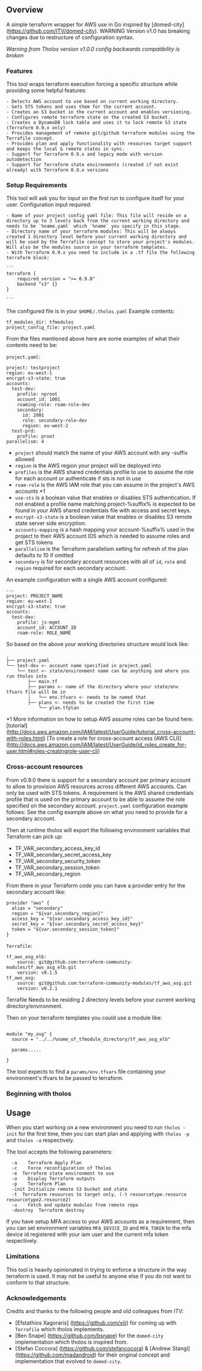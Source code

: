 ## Overview

A simple terraform wrapper for AWS use in Go inspired by [domed-city] (https://github.com/ITV/domed-city).
WARNING Version v1.0 has breaking changes due to restructure of configuration syntax.

*Warning from Tholos version v1.0.0 config backwards compatibility is broken*

### Features

This tool wraps terraform execution forcing a specific structure while providing some helpful features:

	- Detects AWS account to use based on current working directory.
	- Gets STS tokens and uses them for the current account.
	- Creates an S3 bucket in the current account and enables versioning.
	- Configures remote terraform state on the created S3 bucket.
	- Creates a DynamoDB lock table and uses it to lock remote S3 state (Terraform 0.9.x only)
	- Provides management of remote git/github terraform modules using the Terrafile concept.
	- Provides plan and apply functionality with resources target support and keeps the local & remote states in sync.
	- Support for Terraform 0.9.x and legacy mode with version autodetection
	- Support for Terraform state environments (created if not exist already) with Terraform 0.9.x versions


### Setup Requirements

This tool will ask you for input on the first run to configure itself for your user.
Configuration input required:

	- Name of your project config yaml file: This file will reside on a directory up to 3 levels back from the current working directory and needs to be `%name.yaml` which `%name` you specify in this stage.
	- Directory name of your terraform modules: This will be always created 1 directory level before your current working directory and will be used by the Terrafile concept to store your project's modules. Will also be the modules source in your terraform templates.
	- With Terraform 0.9.x you need to include in a .tf file the following terraform block:

	```
	terraform {
	    required_version = ">= 0.9.0"
	    backend "s3" {}
	}

	```

The configured file is in your `$HOME/.tholos.yaml`
Example contents:

```
tf_modules_dir: tfmodules
project_config_file: project.yaml

```



From the files mentioned above here are some examples of what their contents need to be:

`project.yaml`:

```
project: testproject
region: eu-west-1
encrypt-s3-state: true
accounts:
  test-dev:
    profile: nproot
    account_id: 1001
    roaming-role: roam-role-dev
    secondary:
      id: 2001
      role: secondary-role-dev
      region: eu-west-2
  test-prd:
    profile: proot
parallelism: 4

```
- `project` should match the name of your AWS account with any -suffix allowed
- `region` is the AWS region your project will be deployed into
- `profiles` is the AWS shared credentials profile to use to assume the role for each account or authenticate if sts is not in use
- `roam-role` is the AWS IAM role that you can assume in the project's AWS accounts *1
- `use-sts` is a boolean value that enables or disables STS authentication. If not enabled a profile name matching project-%suffix% is expected to be found in your AWS shared credentials file with access and secret keys.
- `encrypt-s3-state` is a boolean value that enables or disables S3 remote state server side encryption.
- `accounts-mapping` is a hash mapping your account-%suffix% used in the project to their AWS account IDS which is needed to assume roles and get STS tokens
- `parallelism` is the Terraform parallelism setting for refresh of the plan defaults to 10 if omitted
- `secondary` is for secondary account resources with all of `id`, `role` and `region` required for each secondary account.

An example configuration with a single AWS account configured:

```
---
project: PROJECT_NAME
region: eu-west-1
encrypt-s3-state: true
accounts:
  test-dev:
    profile: js-mgmt
    account_id: ACCOUNT_ID
    roam-role: ROLE_NAME
```


So based on the above your working directories structure would look like:

```
.
├── project.yaml
└── test-dev <- account name specified in project.yaml
    └── test <- state/environment name can be anything and where you run tholos into
        ├── main.tf
        ├── params <- name of the directory where your state/env tfvars file will be in
        │   └── env.tfvars <- needs to be named that
        ├── plans <- needs to be created the first time
            └── plan.tfplan

```

*1 More information on how to setup AWS assume roles can be found here: [tutorial] (http://docs.aws.amazon.com/IAM/latest/UserGuide/tutorial_cross-account-with-roles.html) [To create a role for cross-account access (AWS CLI)] (http://docs.aws.amazon.com/IAM/latest/UserGuide/id_roles_create_for-user.html#roles-creatingrole-user-cli)

### Cross-account resources

From v0.9.0 there is support for a secondary account per primary account to allow to provision AWS resources across different AWS accounts. Can only be used with STS tokens. A requirement is the AWS shared credentials profile that is used on the primary account to be able to assume the role specified on the secondary account. `project.yaml` configuration example follows:
See the config example above on what you need to provide for a secondary account.

Then at runtime tholos will export the following environment variables that Terraform can pick up:

- TF_VAR_secondary_access_key_id
- TF_VAR_secondary_secret_access_key
- TF_VAR_secondary_security_token
- TF_VAR_secondary_session_token
- TF_VAR_secondary_region

From there in your Terraform code you can have a provider entry for the secondary account like:

```
provider "aws" {
  alias = "secondary"
  region = "${var.secondary_region}"
  access_key = "${var.secondary_access_key_id}"
  secret_key = "${var.secondary_secret_access_key}"
  token = "${var.secondary_session_token}"
}

```

`Terrafile`:

```
tf_aws_asg_elb:
	source: git@github.com:terraform-community-modules/tf_aws_asg_elb.git
	version: v0.1.5
tf_aws_asg:
	source: git@github.com:terraform-community-modules/tf_aws_asg.git
	version: v0.2.1

```
Terrafile Needs to be residing 2 directory levels before your current working directory/environment.

Then on your terraform templates you could use a module like:

```

module "my_asg" {
  source = "../../%name_of_tfmodule_directory/tf_aws_asg_elb"

  params.....

}

```

The tool expects to find a `params/env.tfvars` file containing your environment's tfvars to be passed to terraform.




### Beginning with tholos

## Usage

When you start working on a new environment you need to run `tholos -init` for the first time, then you can start plan and applying with `tholos -p` and `tholos -a` respectively.

The tool accepts the following parameters:

```
  -a	Terraform Apply Plan
  -c	Force reconfiguration of Tholos
  -e  Terraform state environment to use
  -o	Display Terraform outputs
  -p	Terraform Plan
  -init	Initialize remote S3 bucket and state
  -t  Terraform resources to target only, (-t resourcetype.resource resourcetype2.resource2)
  -u	Fetch and update modules from remote repo
  -destroy	Terraform destroy

```

If you have setup MFA access to your AWS accounts as a requirement, then you can set environment variables `MFA_DEVICE_ID` and `MFA_TOKEN` to the mfa device id registered with your iam user and the current mfa token respectively.


### Limitations

This tool is heavily opinionated in trying to enforce a structure in the way terraform is used. It may not be useful to anyone else if you do not want to conform to that structure.

### Acknowledgements

Credits and thanks to the following people and old colleagues from ITV:

- [Efstathios Xagoraris] (https://github.com/xiii) for coming up with `Terrafile` which tholos implements.
- [Ben Snape] (https://github.com/bsnape) for the `domed-city` implementation which tholos is inspired from.
- [Stefan Coccora] (https://github.com/stefancocora) & [Andrew Stangl] (https://github.com/madandroid) for their original concept and implementation that evolved to `domed-city`.

